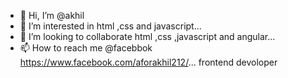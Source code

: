 - 👋 Hi, I’m @akhil
- 👀 I’m interested in html ,css and javascript...
- 💞️ I’m looking to collaborate html ,css ,javascript and angular...
- 📫 How to reach me @facebbok https://www.facebook.com/aforakhil212/...
frontend devoloper

<!---
akhil212/akhil212 is a ✨ special ✨ repository because its `README.md` (this file) appears on your GitHub profile.
You can click the Preview link to take a look at your changes.
--->
